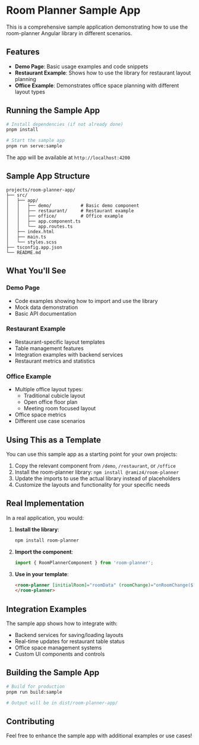 # Room Planner Sample App

This is a comprehensive sample application demonstrating how to use the room-planner Angular library in different scenarios.

## Features

- **Demo Page**: Basic usage examples and code snippets
- **Restaurant Example**: Shows how to use the library for restaurant layout planning
- **Office Example**: Demonstrates office space planning with different layout types

## Running the Sample App

```bash
# Install dependencies (if not already done)
pnpm install

# Start the sample app
pnpm run serve:sample
```

The app will be available at `http://localhost:4200`

## Sample App Structure

```
projects/room-planner-app/
├── src/
│   ├── app/
│   │   ├── demo/           # Basic demo component
│   │   ├── restaurant/     # Restaurant example
│   │   ├── office/         # Office example
│   │   ├── app.component.ts
│   │   └── app.routes.ts
│   ├── index.html
│   ├── main.ts
│   └── styles.scss
├── tsconfig.app.json
└── README.md
```

## What You'll See

### Demo Page

- Code examples showing how to import and use the library
- Mock data demonstration
- Basic API documentation

### Restaurant Example

- Restaurant-specific layout templates
- Table management features
- Integration examples with backend services
- Restaurant metrics and statistics

### Office Example

- Multiple office layout types:
  - Traditional cubicle layout
  - Open office floor plan
  - Meeting room focused layout
- Office space metrics
- Different use case scenarios

## Using This as a Template

You can use this sample app as a starting point for your own projects:

1. Copy the relevant component from `/demo`, `/restaurant`, or `/office`
2. Install the room-planner library: `npm install @ramiz4/room-planner`
3. Update the imports to use the actual library instead of placeholders
4. Customize the layouts and functionality for your specific needs

## Real Implementation

In a real application, you would:

1. **Install the library**:

   ```bash
   npm install room-planner
   ```

2. **Import the component**:

   ```typescript
   import { RoomPlannerComponent } from 'room-planner';
   ```

3. **Use in your template**:
   ```html
   <room-planner [initialRoom]="roomData" (roomChange)="onRoomChange($event)">
   </room-planner>
   ```

## Integration Examples

The sample app shows how to integrate with:

- Backend services for saving/loading layouts
- Real-time updates for restaurant table status
- Office space management systems
- Custom UI components and controls

## Building the Sample App

```bash
# Build for production
pnpm run build:sample

# Output will be in dist/room-planner-app/
```

## Contributing

Feel free to enhance the sample app with additional examples or use cases!
